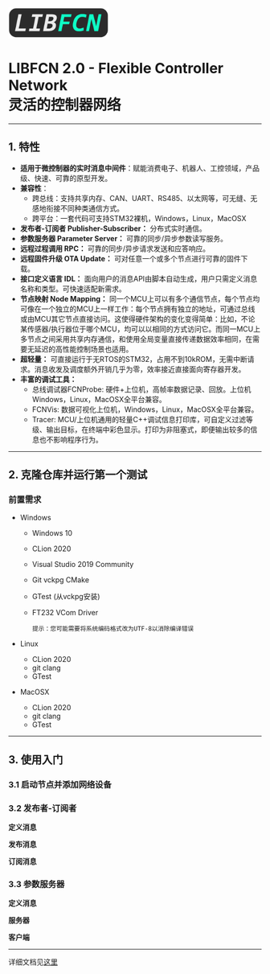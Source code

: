 <img src="docs/img/libfcn.png" width="200" />  

# LIBFCN 2.0 - Flexible Controller Network<br>灵活的控制器网络 
--------------

## 1. 特性  
- **适用于微控制器的实时消息中间件**：赋能消费电子、机器人、工控领域，产品级、快速、可靠的原型开发。<br>
- **兼容性**：<br>
    - 跨总线：支持共享内存、CAN、UART、RS485、以太网等，可无缝、无感地衔接不同种类通信方式。<br>
    - 跨平台：一套代码可支持STM32裸机，Windows，Linux，MacOSX
- **发布者-订阅者 Publisher-Subscriber：** 分布式实时通信。
- **参数服务器 Parameter Server：** 可靠的同步/异步参数读写服务。
- **远程过程调用 RPC：** 可靠的同步/异步请求发送和应答响应。
- **远程固件升级 OTA Update：** 可对任意一个或多个节点进行可靠的固件下载。
- **接口定义语言 IDL：** 面向用户的消息API由脚本自动生成，用户只需定义消息名称和类型。可快速适配新需求。
- **节点映射 Node Mapping：** 同一个MCU上可以有多个通信节点，每个节点均可像在一个独立的MCU上一样工作：每个节点拥有独立的地址，可通过总线或由MCU其它节点直接访问。这使得硬件架构的变化变得简单：比如，不论某传感器/执行器位于哪个MCU，均可以以相同的方式访问它。而同一MCU上多节点之间采用共享内存通信，和使用全局变量直接传递数据效率相同，在需要无延迟的高性能控制场景也适用。
- **超轻量：** 可直接运行于无RTOS的STM32，占用不到10kROM，无需中断请求。消息收发及调度额外开销几乎为零，效率接近直接面向寄存器开发。
- **丰富的调试工具：** 
    - 总线调试器FCNProbe: 硬件+上位机，高帧率数据记录、回放。上位机Windows，Linux，MacOSX全平台兼容。
    - FCNVis: 数据可视化上位机，Windows，Linux，MacOSX全平台兼容。
    - Tracer: MCU/上位机通用的轻量C++调试信息打印库，可自定义过滤等级、输出目标，在终端中彩色显示。打印为非阻塞式，即便输出较多的信息也不影响程序行为。

--------------

## 2. 克隆仓库并运行第一个测试
### 前置需求
- Windows
  - Windows 10
  - CLion 2020
  - Visual Studio 2019 Community  
  - Git vckpg CMake
  - GTest (从vckpg安装)
  - FT232 VCom Driver  

        提示：您可能需要将系统编码格式改为UTF-8以消除编译错误

- Linux 
  - CLion 2020 
  - git clang  
  - GTest

- MacOSX
  - CLion 2020
  - git clang
  - GTest

--------------
###
## 3. 使用入门
### 3.1 启动节点并添加网络设备

### 3.2 发布者-订阅者
**定义消息**

**发布消息**

**订阅消息**

### 3.3 参数服务器
**定义消息**

**服务器**

**客户端**

--------------
详细文档见[这里](docs/doxygen/html/index.html) 
